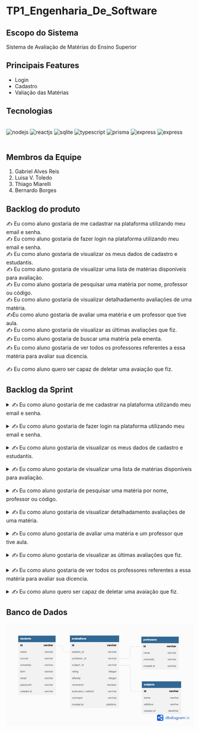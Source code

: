 # TP1_Engenharia_De_Software
## Escopo do Sistema
Sistema de Avaliação de Matérias do Ensino Superior

## Principais Features

- Login  
- Cadastro  
- Valiação das Matérias  

## Tecnologias

<div style="display: inline_block" ><br/>
  <img align="center" alt="nodejs" src="https://img.shields.io/badge/Node.js-43853D?style=for-the-badge&logo=node.js&logoColor=white" />
  <img align="center" alt="reactjs" src="https://img.shields.io/badge/React-20232A?style=for-the-badge&logo=react&logoColor=61DAFB" />
  <img align="center" alt="sqlite" src="https://img.shields.io/badge/SQLite-07405E?style=for-the-badge&logo=sqlite&logoColor=white" />
  <img align="center" alt="typescript" src="https://img.shields.io/badge/TypeScript-007ACC?style=for-the-badge&logo=typescript&logoColor=white" />
  <img align="center" alt="prisma" src="https://img.shields.io/badge/Prisma-3982CE?style=for-the-badge&logo=Prisma&logoColor=white" />
  <img align="center" alt="express" src="https://img.shields.io/badge/Express.js-404D59?style=for-the-badge" />
 <img align="center" alt="express" src="https://img.shields.io/badge/Material--UI-0081CB?style=for-the-badge&logo=material-ui&logoColor=white" />

  
</div><br/>

## Membros da Equipe

1. Gabriel Alves Reis  
1. Luisa V. Toledo  
1. Thiago Miarelli  
1. Bernardo Borges  

## Backlog do produto

 ✍️ Eu como aluno gostaria de me cadastrar na plataforma utilizando meu email e senha.
</br>
✍️ Eu como aluno gostaria de fazer login na plataforma utilizando meu email e senha.
</br>
✍️ Eu como aluno gostaria de visualizar os meus dados de cadastro e estudantis.
</br>
✍️ Eu como aluno gostaria de visualizar uma lista de matérias disponíveis para avaliação.
</br>
✍️ Eu como aluno gostaria de pesquisar uma matéria por nome, professor ou código.
</br>
✍️ Eu como aluno gostaria de visualizar detalhadamento avaliações de uma matéria.
</br>
✍️Eu como aluno gostaria de avaliar uma  matéria e um professor que tive aula.
</br>
✍️ Eu como aluno gostaria de visualizar as últimas avaliações que fiz.
</br>
 ✍️ Eu como aluno gostaria de buscar uma matéria pela ementa.
</br>
✍️ Eu como aluno gostaria de ver todos os professores referentes a essa matéria para avaliar sua dicencia.   
</br>
 ✍️ Eu como aluno quero ser capaz de deletar uma avaiação que fiz.
</br>

## Backlog da Sprint

<details>
    <summary>
        ✍️ Eu como aluno gostaria de me cadastrar na plataforma utilizando meu email e senha.
    </summary>

### UX

- Realizar prototipação tela (Thiago Miareli)

### Front

- Realizar visual da tela de cadastro (Thiago Miareli)
- Reaizar conexão com Back-End (Gabriel Alves Reis)

### Back

- Criar entidade ALUNO no banco de dados (Bernardo Borges)
- Criar endpoint ```/aluno/signin``` "Criar Usuario" que recebe os
dados de usuario e cria um novo aluno, com email e senha. (Luisa V. Toledo)

</details>  
</br>

<details>
    <summary>
        ✍️ Eu como aluno gostaria de fazer login na plataforma utilizando meu email e senha.
    </summary>

### Front

- Realizar visual da tela de login (Gabriel Alves Reis)
- Realizar conexão com Back-End (Thiago Miareli)
- Modal de erro (Gabriel Alves Reis)

### Back
- Criar endpoint ```/aluno/login``` "Logar como aluno" que recebe usuario e senha e autentica se o aluno existe e tem a senha correta. Caso contrario retorna erro para o front. (Bernardo Borges)
- Implementar hash da senha e salvar no bd de forma segura. (Luisa V. Toledo)
</details>
</br>

<details>
    <summary>
        ✍️ Eu como aluno gostaria de visualizar os meus dados de cadastro e estudantis.
    </summary>

### Front

- Realizar conexão com Back-End, para acesso aos dados do aluno. (Gabriel Alves Reis)
- Realizar visual da tela. (Thiago Miareli)

### Back

- Criar endpoint GET ```aluno/${id}``` "Meus Dados" que retorna os dados do aluno logado. (Bernardo Borges)

</details>
</br>

<details>
    <summary>
        ✍️ Eu como aluno gostaria de visualizar uma lista de matérias disponíveis para avaliação.
    </summary>

### Front

- Criar input de texto para filtro. (Thiago Miareli)
- Criar component Card. (Gabriel Alves Reis)
- Listar matérias retornadas pela API por meio de cards. (Thiago Miareli)

### Back
- Criar endpoint GET ```subject?q=${filtro}``` "Listar Materia" que retorna todas as materia cadastradas, seguindo o filtro. (Luisa V. Toledo)
</details>
</br>

<details>
    <summary>
        ✍️ Eu como aluno gostaria de pesquisar uma matéria por nome, professor ou código.
    </summary>

### Front

- Realizar a função de filtro para nome da matéria.  (Gabriel Alves Reis)
- Realizar a função de filtro para código da matéria. (Thiago Miareli)
- Realizar a função de filtro para nome do professor. (Gabriel Alves Reis)

### Back
- Criar endpoint GET ```subject``` "Listar Materias" que retorna todas materias do sistema (Bernardo)
</details>
</br>


<details>
    <summary>
        ✍️ Eu como aluno gostaria de visualizar detalhadamento avaliações de uma matéria.
    </summary>

### Front

- Mostar informações gerais (estrelas, ementa). (Thiago Miareli)
- listar professores da matéria selecionada  (Gabriel Alves Reis)
- lsitar avaliações da matéria selecionada. (Thiago Miareli)

    
### Back
- Criar endpoint GET ```subject/${id}``` "Dados da Materia por ID" que retorna uma materia especifica, com todos seus dados:   (Luisa V. Toledo)
<code style="white-space:pre">
{
    id
    nome
    ementa
    codigo
}
</code>

- Criar endpoint GET ```evaluations/${subjectId}``` "Listar Avaliacoes dessa materia" que retorna todas as avaliacoes ja feitas dentro dessa materia

</details>
</br>

<details>
    <summary>
        ✍️ Eu como aluno gostaria de avaliar uma  matéria e um professor que tive aula.
    </summary>

### Front

- Criar tela de Seleção de matéria a ser avaliada.   (Gabriel Alves Reis)
- Criar tela de avaliação da matéria. (Thiago Miareli)
- Criar tela de avaliação de professores.  (Gabriel Alves Reis)
- Criar tela de comentários gerais. (Thiago Miareli)
- Conexão com backend.  (Gabriel Alves Reis)

### Back
- Criar o endpoint POST ```evaluations/create``` "Criar uma Avaliacao" que recebe todos os dados de uma avaliacao e os salva no banco de dados (Bernardo)
</details>
</br>

<details>
    <summary>
        ✍️ Eu como aluno gostaria de visualizar as últimas avaliações que fiz.
    </summary>

### Front
- Criar lista de "minhas avaliações" na tela do aluno  (Thiago Miareli)

### Back
- Criar enpoint GET ```evaluations/last``` "Lista ultimas avaliacoes do aluno" que retorna a lista com as ultimas avaliacoes desse aluno. (Luisa V. Toledo)


</details>
</br>

<details>
    <summary>
        ✍️ Eu como aluno gostaria de ver todos os professores referentes a essa matéria para avaliar sua dicencia.
    </summary>

### Front
- Na tela de avaliação de professores, colocar um select/autocomplete com apenas os professores relacionados a matéria que está sendo avaliada.  (Gabriel Alves Reis)

### Back
- Criar endpoint GET ```teachers/${subjectId}``` "Listar Professores da Materia" que retorna a lista com os professores associados a essa materia. (Bernardo)
</details>
</br>

<details>
    <summary>
        ✍️ Eu como aluno quero ser capaz de deletar uma avaiação que fiz.
    </summary>
    
### Front
- Criar funcionalidade de deletar uma avaliação na tela do usuário. Utilizar rota: delete('evaluations/${id}'). (Thiago Miareli)

### Back
- Criar endpoint DELETE ```evaluations/${id}``` "Deletar Avaliacao" que permite o usuario criador dessa avaliacao deleta-la. (Luisa V. C. Toledo)
</details>



## Banco de Dados

![Imagem](./assets/dbimg.jpeg)
